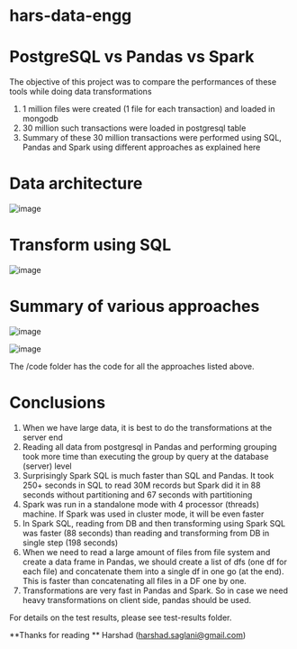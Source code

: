 # hars-data-engg

# PostgreSQL vs Pandas vs Spark

The objective of this project was to compare the performances of these tools while doing data transformations
1. 1 million files were created (1 file for each transaction) and loaded in mongodb 
2. 30 million such transactions were loaded in postgresql table
3. Summary of these 30 million transactions were performed using SQL, Pandas and Spark using different approaches as explained here

# Data architecture

![image](https://user-images.githubusercontent.com/89522672/191740157-12d19b52-24c6-42d2-8eef-ffaaed7ccd7e.png)

# Transform using SQL

![image](https://user-images.githubusercontent.com/89522672/191739823-809297b8-ea3b-417a-b591-59decca7e893.png)

# Summary of various approaches

![image](https://user-images.githubusercontent.com/89522672/191740451-cc3b9133-05fd-4a8d-bf67-e2ce4b2c2874.png)

![image](https://user-images.githubusercontent.com/89522672/192080440-a16eabee-79da-4d61-af31-cc62d4676d26.png)

The /code folder has the code for all the approaches listed above.

# Conclusions

1. When we have large data, it is best to do the transformations at the server end
2. Reading all data from postgresql in Pandas and performing grouping took more time than executing the group by query at the database (server) level
3. Surprisingly Spark SQL is much faster than SQL and Pandas. It took 250+ seconds in SQL to read 30M records but Spark did it in 88 seconds without partitioning and 67 seconds with partitioning
4. Spark was run in a standalone mode with 4 processor (threads) machine. If Spark was used in cluster mode, it will be even faster
5. In Spark SQL, reading from DB and then transforming using Spark SQL was faster (88 seconds) than reading and transforming from DB in single step (198 seconds)
6. When we need to read a large amount of files from file system and create a data frame in Pandas, we should create a list of dfs (one df for each file) and concatenate them into a single df in one go (at the end). This is faster than concatenating all files in a DF one by one.
7. Transformations are very fast in Pandas and Spark. So in case we need heavy transformations on client side, pandas should be used.

For details on the test results, please see test-results folder.

**Thanks for reading
** Harshad (harshad.saglani@gmail.com)
